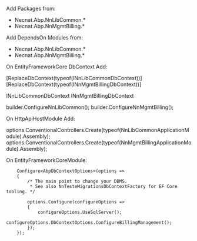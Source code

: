 Add Packages from:

- Necnat.Abp.NnLibCommon.*
- Necnat.Abp.NnMgmtBilling.*

Add DependsOn Modules from:

- Necnat.Abp.NnLibCommon.*
- Necnat.Abp.NnMgmtBilling.*

On EntityFrameworkCore DbContext Add:

[ReplaceDbContext(typeof(INnLibCommonDbContext))]
[ReplaceDbContext(typeof(INnMgmtBillingDbContext))]

INnLibCommonDbContext
INnMgmtBillingDbContext

builder.ConfigureNnLibCommon();
builder.ConfigureNnMgmtBilling();

On HttpApiHostModule Add:

options.ConventionalControllers.Create(typeof(NnLibCommonApplicationModule).Assembly);
options.ConventionalControllers.Create(typeof(NnMgmtBillingApplicationModule).Assembly);

On EntityFrameworkCoreModule:

        Configure<AbpDbContextOptions>(options =>
        {
            /* The main point to change your DBMS.
             * See also NnTesteMigrationsDbContextFactory for EF Core tooling. */

            options.Configure(configureOptions =>
            {
                configureOptions.UseSqlServer();
                configureOptions.DbContextOptions.ConfigureBillingManagement();
            });
        });
